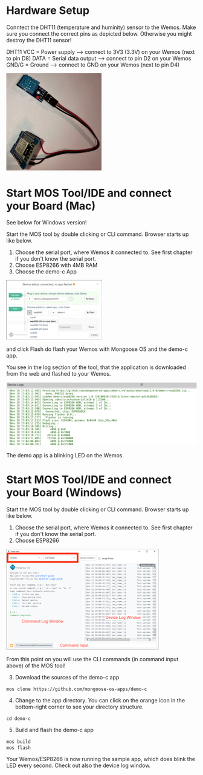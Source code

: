 # Hardware Setup
Conntect the DHT11 (temperature and huminity) sensor to the Wemos. Make sure you connect the correct pins as depicted below. Otherwise you might destroy the DHT11 sensor!

DHT11
VCC = Power supply --> connect to 3V3 (3.3V) on your Wemos (next to pin D8)
DATA = Serial data output --> connect to pin D2 on your Wemos
GND/G = Ground --> connect to GND on your Wemos (next to pin D4)

<img src="https://github.com/cschnidr/iot-hackathon-v2/blob/master/images/2-hwsetup-1.jpg" width="50%">


# Start MOS Tool/IDE and connect your Board (Mac)
See below for Windows version!

Start the MOS tool by double clicking or CLI command. Browser starts up like below.
1. Choose the serial port, where Wemos it connected to. See first chapter if you don't know the serial port.
2. Choose ESP8266 with 4MB RAM
3. Choose the demo-c App

<img src="https://github.com/cschnidr/iot-hackathon-v2/blob/master/images/2-mongooseos-1.png" width="50%">

and click Flash do flash your Wemos with Mongoose OS and the demo-c app.

You see in the log section of the tool, that the application is downloaded from the web and flashed to your Wemos.

![alt text](https://github.com/cschnidr/iot-hackathon-v2/blob/master/images/2-mongooseos-2.png "Log while flashing")

The demo app is a blinking LED on the Wemos.

# Start MOS Tool/IDE and connect your Board (Windows)
Start the MOS tool by double clicking or CLI command. Browser starts up like below.
1. Choose the serial port, where Wemos it connected to. See first chapter if you don't know the serial port.
2. Choose ESP8266

<img src="https://github.com/cschnidr/iot-hackathon-v2/blob/master/images/2-mos-windows-1.PNG" width="80%">

From this point on you will use the CLI commands (in command input above) of the MOS tool!

3. Download the sources of the demo-c app
```
mos clone https://github.com/mongoose-os-apps/demo-c
```

4. Change to the app directory. You can click on the orange icon in the bottom-right corner to see your directory structure.
```
cd demo-c
```

5. Build and flash the demo-c app
```
mos build
mos flash
```

Your Wemos/ESP8266 is now running the sample app, which does blink the LED every second. Check out also the device log window.
